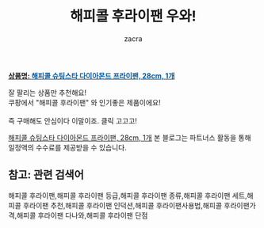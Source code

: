﻿---
layout: post
title:  "해피콜 후라이팬 우와!"
author: zacra
categories: [ 아이템 ]
tags: [해피콜 후라이팬,해피콜 후라이팬 등급,해피콜 후라이팬 종류,해피콜 후라이팬 세트,해피콜 후라이팬 추천,해피콜 후라이팬 인덕션,해피콜 후라이팬사용법,해피콜 후라이팬가격,해피콜 후라이팬 다나와,해피콜 후라이팬 단점]
image: https://static.coupangcdn.com/image/retail/images/2020/09/22/22/3/da578999-2698-46fe-ae4b-482757a47839.jpg 
description: "쿠팡에서 해피콜 후라이팬 관련 상품으로 가장 잘팔리는 제품 중 하나라는 사실!!."
rating: 4.5
---

<a href="https://link.coupang.com/re/AFFSDP?lptag=AF8407795&pageKey=2197047824&itemId=3738368437&vendorItemId=73800677895&traceid=V0-153-37b43044ea611f96"><b>상품명: <font color='#01579B'>해피콜 슈팅스타 다이아몬드 프라이팬, 28cm, 1개</font></b></a>

잘 팔리는 상품만 추천해요!<br/>
쿠팡에서 "해피콜 후라이팬" 와 인기좋은 제품이에요!<br/><br/>
즉 구매해도 안심이다 이말이죠. 클릭 고고고! <br/>



<a href="https://link.coupang.com/re/AFFSDP?lptag=AF8407795&pageKey=2197047824&itemId=3738368437&vendorItemId=73800677895&traceid=V0-153-37b43044ea611f96">해피콜 슈팅스타 다이아몬드 프라이팬, 28cm, 1개</a>
본 블로그는 파트너스 활동을 통해 일정액의 수수료를 제공받을 수 있습니다.

## 참고: 관련 검색어    
해피콜 후라이팬,해피콜 후라이팬 등급,해피콜 후라이팬 종류,해피콜 후라이팬 세트,해피콜 후라이팬 추천,해피콜 후라이팬 인덕션,해피콜 후라이팬사용법,해피콜 후라이팬가격,해피콜 후라이팬 다나와,해피콜 후라이팬 단점